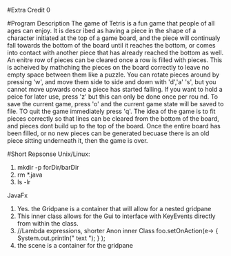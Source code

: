 #Extra Credit 0

#Program Description
The game of Tetris is a fun game that people of all ages can enjoy. It is descr
ibed as having a piece in the shape of a character initiated at the top of a 
game
board, and the piece will continualy fall towards the bottom of the board until
it reaches the bottom, or comes into contact with another piece that has 
already
reached the bottom as well.  An enitre row of pieces can be cleared once a row 
is filled with pieces. This is acheived by mathching the pieces on the board 
correctly to leave no empty space between them like a puzzle. You can rotate 
pieces around by pressing 'w', and move them side to side and down with 'd','a'
's', but you cannot move upwards once a piece has started falling. If you want 
to hold a peice for later use, press 'z' but this can only be done once per rou
nd. To save the current game, press 'o' and the current game state will be 
saved to file. TO quit the game immediately press 'q'. 
The idea of the game is to fit pieces correctly so that lines can be cleared 
from the bottom of the board, and pieces dont build up to the top of the board.
Once the entire board has been filled, or no new pieces can be generated 
becuase there is an old piece sitting underneath it, then the game is over.

#Short Repsonse
Unix/Linux:
1. mkdir -p forDir/barDir
2. rm *.java
3. ls -lr

JavaFx
1. Yes. the Gridpane is a container that will allow for a nested gridpane 
2. This inner class allows for the Gui to interface with KeyEvents directly 
from within the class.
3. //Lambda expressions, shorter Anon inner Class
	foo.setOnAction(e-> {
		System.out.println(" text ");
		} );
4. the scene is a container for the gridpane 
